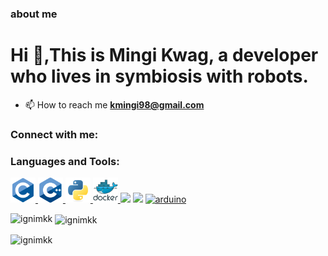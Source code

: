 ### about me
<h1 align="left">Hi 👋,This is Mingi Kwag, a developer who lives in symbiosis with robots.</h1>

- 📫 How to reach me **kmingi98@gmail.com**

<h3 align="left">Connect with me:</h3>
<p align="left">
</p>

<h3 align="left">Languages and Tools:</h3>
<p align="left"> <a href="https://www.cprogramming.com/" target="_blank" rel="noreferrer"> <img src="https://raw.githubusercontent.com/devicons/devicon/master/icons/c/c-original.svg" alt="c" width="40" height="40"/> </a> <a href="https://www.w3schools.com/cpp/" target="_blank" rel="noreferrer"> <img src="https://raw.githubusercontent.com/devicons/devicon/master/icons/cplusplus/cplusplus-original.svg" alt="cplusplus" width="40" height="40"/> </a> <a href="https://www.python.org" target="_blank" rel="noreferrer"> <img src="https://raw.githubusercontent.com/devicons/devicon/master/icons/python/python-original.svg" alt="python" width="40" height="40"/> <a href="https://www.docker.com/" target="_blank" rel="noreferrer"> <img src="https://raw.githubusercontent.com/devicons/devicon/master/icons/docker/docker-original-wordmark.svg" alt="docker" width="40" height="40"/> </a> <img src="https://img.shields.io/badge/ROS2-22314E?style=for-the-badge&logo=ros&logoColor=white"> <img src="https://img.shields.io/badge/Rasberrypi4-A22846?style=for-the-badge&logo=raspberrypi&logoColor=white"> </a> <a href="https://www.arduino.cc/" target="_blank" rel="noreferrer"> <img src="https://cdn.worldvectorlogo.com/logos/arduino-1.svg" alt="arduino" width="40" height="40"/> </a> </p>

<p><img align="left" src="https://github-readme-stats.vercel.app/api/top-langs/?username=ignimkk&exclude_repo=mk_study&show_icons=true&locale=en&layout=compact" alt="ignimkk" /></p>

<p>&nbsp;<img align="center" src="https://github-readme-stats.vercel.app/api?username=ignimkk&show_icons=true&locale=en" alt="ignimkk" /></p>

<p><img align="center" src="https://github-readme-streak-stats.herokuapp.com/?user=ignimkk&" alt="ignimkk" /></p>
